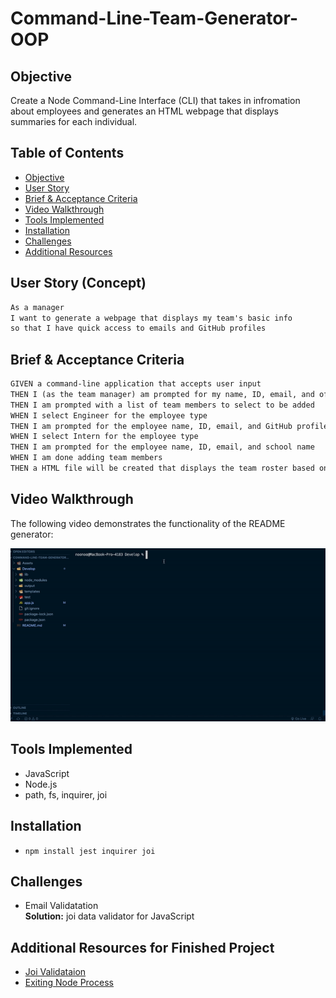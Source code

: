 # Command-Line-Team-Generator-OOP

## Objective

Create a Node Command-Line Interface (CLI) that takes in infromation about employees and generates an HTML webpage that displays summaries for each individual.

## Table of Contents

* [Objective](#objective)
* [User Story]("user-story-(concept))
* [Brief & Acceptance Criteria](#brief-&-acceptance-criteria)
* [Video Walkthrough](#video-walkthrough)
* [Tools Implemented](#tools-implemented)
* [Installation](#installation)
* [Challenges](#challenges)
* [Additional Resources](#additional-resources)

## User Story (Concept)

```md
As a manager
I want to generate a webpage that displays my team's basic info
so that I have quick access to emails and GitHub profiles
```

## Brief & Acceptance Criteria

```md
GIVEN a command-line application that accepts user input
THEN I (as the team manager) am prompted for my name, ID, email, and office number
THEN I am prompted with a list of team members to select to be added
WHEN I select Engineer for the employee type 
THEN I am prompted for the employee name, ID, email, and GitHub profile
WHEN I select Intern for the employee type
THEN I am prompted for the employee name, ID, email, and school name
WHEN I am done adding team members
THEN a HTML file will be created that displays the team roster based on the information provided
```

## Video Walkthrough

The following video demonstrates the functionality of the README generator:

![Command Line Team Generator Demo](./Assets/demo.gif)


## Tools Implemented

* JavaScript
* Node.js
* path, fs, inquirer, joi

## Installation

* `npm install jest inquirer joi`

## Challenges

* Email Validatation <br>
    **Solution:** joi data validator for JavaScript

## Additional Resources for Finished Project

* [Joi Validataion](https://joi.dev/api/?v=17.3.0)
* [Exiting Node Process](https://nodejs.dev/learn/how-to-exit-from-a-nodejs-program)